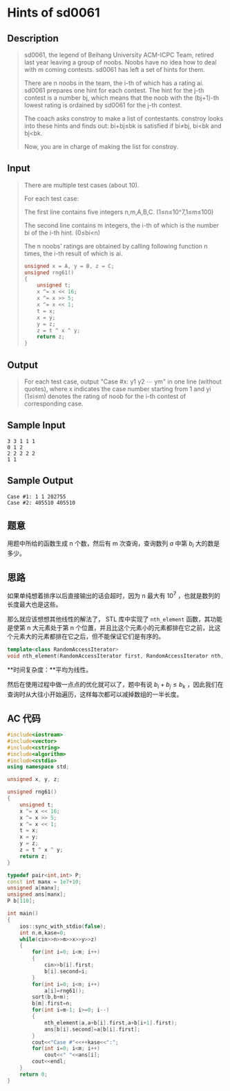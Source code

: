 # Hints of sd0061

## **Description**

> sd0061, the legend of Beihang University ACM-ICPC Team, retired last year leaving a group of noobs. Noobs have no idea how to deal with m coming contests. sd0061 has left a set of hints for them.
>
> There are n noobs in the team, the i-th of which has a rating ai. sd0061 prepares one hint for each contest. The hint for the j-th contest is a number bj, which means that the noob with the (bj+1)-th lowest rating is ordained by sd0061 for the j-th contest.
>
> The coach asks constroy to make a list of contestants. constroy looks into these hints and finds out: bi+bj≤bk is satisfied if bi≠bj, bi<bk and bj<bk.
>
> Now, you are in charge of making the list for constroy.



## **Input**

> There are multiple test cases (about 10).
>
> For each test case:
>
> The first line contains five integers n,m,A,B,C. (1≤n≤10^7,1≤m≤100)
>
> The second line contains m integers, the i-th of which is the number bi of the i-th hint. (0≤bi<n)
>
> The n noobs' ratings are obtained by calling following function n times, the i-th result of which is ai.
>
> ```cpp
> unsigned x = A, y = B, z = C;
> unsigned rng61()
> {
>     unsigned t;
>     x ^= x << 16;
>     x ^= x >> 5;
>     x ^= x << 1;
>     t = x;
>     x = y;
>     y = z;
>     z = t ^ x ^ y;
>     return z;
> }
> ```



## **Output**

> For each test case, output "Case #x: y1 y2 ⋯ ym" in one line (without quotes), where x indicates the case number starting from 1 and yi (1≤i≤m) denotes the rating of noob for the i-th contest of corresponding case.



## **Sample Input**

    3 3 1 1 1
    0 1 2
    2 2 2 2 2
    1 1



## **Sample Output**

    Case #1: 1 1 202755
    Case #2: 405510 405510



## **题意**

用题中所给的函数生成 n 个数，然后有 m 次查询，查询数列 $a$ 中第 $b_i$ 大的数是多少。



## **思路**

​如果单纯想着排序以后直接输出的话会超时，因为 n 最大有 $10^7$ ，也就是数列的长度最大也是这些。

那么就应该想想其他线性的解法了， STL 库中实现了 `nth_element` 函数，其功能是使第 n 大元素处于第 n 个位置，并且比这个元素小的元素都排在它之前，比这个元素大的元素都排在它之后，但不能保证它们是有序的。

```cpp
template<class RandomAccessIterator>  
void nth_element(RandomAccessIterator first, RandomAccessIterator nth, RandomAccessIterator last);  
```

**时间复杂度：**平均为线性。

然后在使用过程中做一点点的优化就可以了，题中有说 $b_i+b_j≤b_k$ ，因此我们在查询时从大往小开始遍历，这样每次都可以减掉数组的一半长度。



## **AC 代码**

```cpp
#include<iostream>
#include<vector>
#include<cstring>
#include<algorithm>
#include<cstdio>
using namespace std;

unsigned x, y, z;

unsigned rng61()
{
    unsigned t;
    x ^= x << 16;
    x ^= x >> 5;
    x ^= x << 1;
    t = x;
    x = y;
    y = z;
    z = t ^ x ^ y;
    return z;
}

typedef pair<int,int> P;
const int manx = 1e7+10;
unsigned a[manx];
unsigned ans[manx];
P b[110];

int main()
{
    ios::sync_with_stdio(false);
    int n,m,kase=0;
    while(cin>>n>>m>>x>>y>>z)
    {
        for(int i=0; i<m; i++)
        {
            cin>>b[i].first;
            b[i].second=i;
        }
        for(int i=0; i<n; i++)
            a[i]=rng61();
        sort(b,b+m);
        b[m].first=n;
        for(int i=m-1; i>=0; i--)
        {
            nth_element(a,a+b[i].first,a+b[i+1].first);
            ans[b[i].second]=a[b[i].first];
        }
        cout<<"Case #"<<++kase<<":";
        for(int i=0; i<m; i++)
            cout<<" "<<ans[i];
        cout<<endl;
    }
    return 0;
}
```

